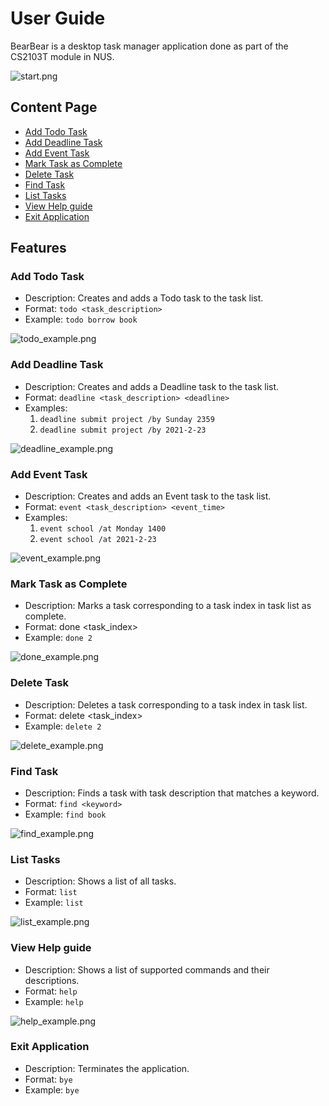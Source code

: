 # User Guide
BearBear is a desktop task manager application done as part of the CS2103T module in NUS.

![start.png](images/start.png)

## Content Page 
* [Add Todo Task](#add-todo-task)
* [Add Deadline Task](#add-deadline-task)
* [Add Event Task](#add-event-task)
* [Mark Task as Complete](#mark-task-as-complete)
* [Delete Task](#delete-task)
* [Find Task](#find-task)
* [List Tasks](#list-tasks)
* [View Help guide](#view-help-guide)
* [Exit Application](#exit-application)

## Features
### Add Todo Task
* Description: Creates and adds a Todo task to the task list.
* Format: `todo <task_description>`
* Example: `todo borrow book`

![todo_example.png](images/todo_example.png)


### Add Deadline Task
* Description: Creates and adds a Deadline task to the task list.
* Format: `deadline <task_description> <deadline>`
* Examples:
    1. `deadline submit project /by Sunday 2359`
    2. `deadline submit project /by 2021-2-23`
  
![deadline_example.png](images/deadline_example.png)

    
### Add Event Task
* Description: Creates and adds an Event task to the task list.
* Format: `event <task_description> <event_time>`
* Examples:
    1. `event school /at Monday 1400`
    2. `event school /at 2021-2-23`
  
![event_example.png](images/event_example.png)


### Mark Task as Complete
* Description: Marks a task corresponding to a task index in task list as complete.
* Format: done <task_index>
* Example: `done 2`

![done_example.png](images/done_example.png)


### Delete Task
* Description: Deletes a task corresponding to a task index in task list.
* Format: delete <task_index>
* Example: `delete 2`

![delete_example.png](images/delete_example.png)


### Find Task
* Description: Finds a task with task description that matches a keyword.
* Format: `find <keyword>`
* Example: `find book`

![find_example.png](images/find_example.png)


### List Tasks
* Description: Shows a list of all tasks.
* Format: `list`
* Example: `list`

![list_example.png](images/list_example.png)


### View Help guide
* Description: Shows a list of supported commands and their descriptions.
* Format: `help`
* Example: `help`

![help_example.png](images/help_example.png)


### Exit Application
* Description: Terminates the application.
* Format: `bye`
* Example: `bye`

